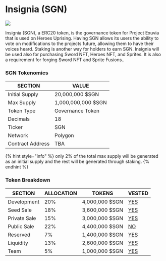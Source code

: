 # Insignia (SGN)

![](../../.gitbook/assets/273924197\_241463344753943\_7662091046184021214\_n.png)

Insignia (SGN), a ERC20 token, is the governance token for Project Exuvia that is used on Heroes Uprising. Having SGN allows its users the ability to vote on modifications to the projects future, allowing them to have their voices heard. Staking is another way for holders to earn SGN. Insignia will be used also for purchasing Sword NFT, Heroes NFT, and Sprites. It is also a requirement for forging Sword NFT and Sprite Fusions..

### SGN Tokenomics

| SECTION          | VALUE              |
| ---------------- | ------------------ |
| Initial Supply   | 20,000,000 $SGN    |
| Max Supply       | 1,000,000,000 $SGN |
| Token Type       | Governance Token   |
| Decimals         | 18                 |
| Ticker           | SGN                |
| Network          | Polygon            |
| Contract Address | TBA                |

{% hint style="info" %}
only 2% of the total max supply will be generated as an initial supply and the rest will be generated through staking.
{% endhint %}

### Token Breakdown

| SECTION      | ALLOCATION | TOKENS         | VESTED                                                                                     |
| ------------ | ---------- | -------------- | ------------------------------------------------------------------------------------------ |
| Development  | 20%        | 4,000,000 $SGN | [YES](https://docs.heroesuprising.com/tokens-and-funds-information/token-release-schedule) |
| Seed Sale    | 18%        | 3,600,000 $SGN | [YES](https://docs.heroesuprising.com/tokens-and-funds-information/token-release-schedule) |
| Private Sale | 15%        | 3,000,000 $SGN | [YES](https://docs.heroesuprising.com/tokens-and-funds-information/token-release-schedule) |
| Public Sale  | 22%        | 4,400,000 $SGN | [NO](https://docs.heroesuprising.com/tokens-and-funds-information/token-release-schedule)  |
| Reserved     | 7%         | 1,400,000 $SGN | [YES](https://docs.heroesuprising.com/tokens-and-funds-information/token-release-schedule) |
| Liquidity    | 13%        | 2,600,000 $SGN | [YES](https://docs.heroesuprising.com/tokens-and-funds-information/token-release-schedule) |
| Team         | 5%         | 1,000,000 $SGN | [YES](https://docs.heroesuprising.com/tokens-and-funds-information/token-release-schedule) |
